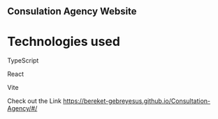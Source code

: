 ## Consulation Agency Website
# Technologies used

TypeScript

React

Vite

Check out the Link  https://bereket-gebreyesus.github.io/Consultation-Agency/#/
